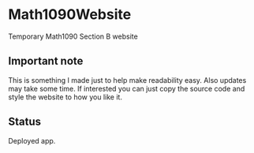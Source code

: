 # Math1090Website
Temporary Math1090 Section B website

## Important note
This is something I made just to help make readability easy. Also updates may take some time. If interested
you can just copy the source code and style the website to how you like it.

## Status
Deployed app.
